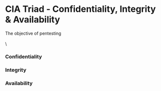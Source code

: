 # CIA Triad - Confidentiality, Integrity & Availability

The objective of pentesting\
\
\


### Confidentiality





### Integrity





### Availability



